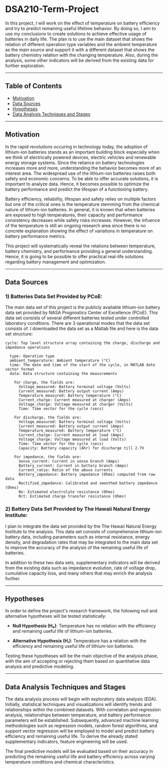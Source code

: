 # DSA210-Term-Project

In this project, I will work on the effect of temperature on battery efficiency and try to predict remaining useful lifetime behavior. By doing so, I aim to use my conclusions to create solutions to achieve effective usage of batteries in daily life. The plan is to use the main dataset that shows the relation of different operation type variables and the ambient temperature as the main source and support it with a different dataset that shows the battery chemistry relation with the changing temperature. Also, during the analysis, some other indicators will be derived from the existing data for further exploration.

---

## Table of Contents
- [Motivation](#motivation)
- [Data Sources](#data-sources)
- [Hypotheses](#hypotheses)
- [Data Analysis Techniques and Stages](#data-analysis-techniques-and-stages)

---

## Motivation

In the rapid revolutions occuring in technology today, the adoption of lithium-ion batteries stands as an important building block especially when we think of electrically powered devices, electric vehicles and renewable energy storage systems. Since the reliance on battery technologies increases more and more, understanding the behavior becomes more of an interest area. The widespread use of the lithium-ion batteries raises both safety and economic concerns. To be able to offer accurate solutions, it is important to analyze data. Hence, it becomes possible to optimize the battery performance and predict the lifespan of a functioning battery.

Battery efficiency, reliability, lifespan and safety relies on multiple factors but one of the critical ones is the temperature stemming from the chemical nature of lithium-ion batteries. In general, it is known that when batteries are exposed to high temperatures, their capacity and performance consistency decreases while safety risks increases. However, the infuence of the temperature is still an ongoing research area since there is no concrete explanation showing the effect of variations in temperature on battery performance metrics.

This project will systematically reveal the relations between temperature, battery chemistry, and performance providing a general understanding. Hence, it is going to be possible to offer practical real-life solutions regarding battery management and optimization.

---

## Data Sources

### 1)  **Batteries Data Set Provided by PCoE:**

The main data set of this project is the publicly available lithium-ion battery data set provided by NASA Prognostics Center of Excellence (PCoE). This data set consists of several different batteries tested under controlled laboratory conditions. There are 3 operational modes that the data set consists of. I downloaded the data set as a Matlab file and here is the data set structure:

```
cycle: Top level structure array containing the charge, discharge and impedance operations

  type: Operation type
  ambient_temperature: Ambient temperature (°C)
  time: The date and time of the start of the cycle, in MATLAB date vector format
  data: Data structure containing the measurements

    For charge, the fields are:
      Voltage_measured: Battery terminal voltage (Volts)
      Current_measured: Battery output current (Amps)
      Temperature_measured: Battery temperature (°C)
      Current_charge: Current measured at charger (Amps)
      Voltage_charge: Voltage measured at charger (Volts)
      Time: Time vector for the cycle (secs)
  
    For discharge, the fields are:
      Voltage_measured: Battery terminal voltage (Volts)
      Current_measured: Battery output current (Amps)
      Temperature_measured: Battery temperature (°C)
      Current_charge: Current measured at load (Amps)
      Voltage_charge: Voltage measured at load (Volts)
      Time: Time vector for the cycle (secs)
      Capacity: Battery capacity (Ahr) for discharge till 2.7V

    For impedance, the fields are:
      Sense_current: Current in sense branch (Amps)
      Battery_current: Current in battery branch (Amps)
      Current_ratio: Ratio of the above currents
      Battery_impedance: Battery impedance (Ohms) computed from raw data
      Rectified_impedance: Calibrated and smoothed battery impedance (Ohms)
      Re: Estimated electrolyte resistance (Ohms)
      Rct: Estimated charge transfer resistance (Ohms)
```

### 2)  **Battery Data Set Provided by The Hawaii Natural Energy Institute:**

I plan to integrate the data set provided by the The Hawaii Natural Energy Institute to the analysis. This data set consists of comprehensive lithium-ion battery data, including parameters such as internal resistance, energy density, and degradation rates that may be integrated to the main data set to improve the accuracy of the analysis of the remaining useful life of batteries.

In addition to these two data sets, supplementary indicators will be derived from the existing data such as impedance evolution, rate of voltage drop, cumulative capacity loss, and many others that may enrich the analysis further.

---

## Hypotheses

In order to define the project's research framework, the following null and alternative hypotheses will be tested statistically:

- **Null Hypothesis (H₀)**: Temperature has no relation with the efficiency and remaining useful life of lithium-ion batteries.

- **Alternative Hypothesis (H₁)**: Temperature has a relation with the efficiency and remaining useful life of lithium-ion batteries.

Testing these hypotheses will be the main objective of the analysis phase, with the aim of accepting or rejecting them based on quantitative data analysis and predictive modeling.

---

## Data Analysis Techniques and Stages

The data analysis process will begin with exploratory data analysis (EDA). Initially, statistical techniques and visualizations will identify trends and relationships within the combined datasets. With correlation and regression analysis, relationships between temperature, and battery performance parameters will be established. Subsequently, advanced machine learning methodologies such as regression models, random forest algorithms, and support vector regression will be employed to model and predict battery efficiency and remaining useful life. To derive the already stated supplementary indicators, feature engineering will be used.

The final predictive models will be evaluated based on their accuracy in predicting the remaining useful life and battery efficiency across varying temperature conditions and chemical characteristics.
